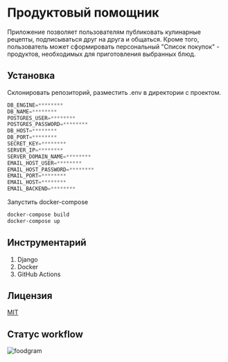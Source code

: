 # Продуктовый помощник

Приложение позволяет пользователям публиковать кулинарные рецепты, подписываться друг на друга и общаться. Кроме того, пользователь может сформировать персональный "Список покупок" - продуктов, необходимых для приготовления выбранных блюд.

## Установка

Склонировать репозиторий, разместить .env в директории с проектом.

```python
DB_ENGINE=********
DB_NAME=********
POSTGRES_USER=********
POSTGRES_PASSWORD=********
DB_HOST=********
DB_PORT=********
SECRET_KEY=********
SERVER_IP=********
SERVER_DOMAIN_NAME=********
EMAIL_HOST_USER=********
EMAIL_HOST_PASSWORD=******** 
EMAIL_PORT=********
EMAIL_HOST=********
EMAIL_BACKEND=********
```

Запустить docker-compose

```bash
docker-compose build
docker-compose up
```

## Инструментарий

1. Django
2. Docker
3. GitHub Actions

## Лицензия
[MIT](https://choosealicense.com/licenses/mit/)

## Статус workflow

![foodgram](https://github.com/dmitriibogomolov/foodgram-project/workflows/foodgram%20workflow/badge.svg?branch=master)
